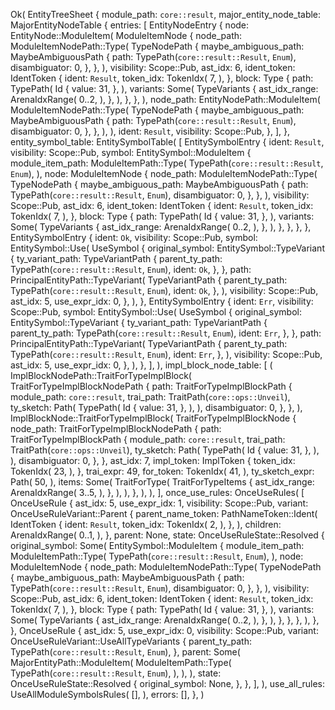 Ok(
    EntityTreeSheet {
        module_path: `core::result`,
        major_entity_node_table: MajorEntityNodeTable {
            entries: [
                EntityNodeEntry {
                    node: EntityNode::ModuleItem(
                        ModuleItemNode {
                            node_path: ModuleItemNodePath::Type(
                                TypeNodePath {
                                    maybe_ambiguous_path: MaybeAmbiguousPath {
                                        path: TypePath(`core::result::Result`, `Enum`),
                                        disambiguator: 0,
                                    },
                                },
                            ),
                            visibility: Scope::Pub,
                            ast_idx: 6,
                            ident_token: IdentToken {
                                ident: `Result`,
                                token_idx: TokenIdx(
                                    7,
                                ),
                            },
                            block: Type {
                                path: TypePath(
                                    Id {
                                        value: 31,
                                    },
                                ),
                                variants: Some(
                                    TypeVariants {
                                        ast_idx_range: ArenaIdxRange(
                                            0..2,
                                        ),
                                    },
                                ),
                            },
                        },
                    ),
                    node_path: EntityNodePath::ModuleItem(
                        ModuleItemNodePath::Type(
                            TypeNodePath {
                                maybe_ambiguous_path: MaybeAmbiguousPath {
                                    path: TypePath(`core::result::Result`, `Enum`),
                                    disambiguator: 0,
                                },
                            },
                        ),
                    ),
                    ident: `Result`,
                    visibility: Scope::Pub,
                },
            ],
        },
        entity_symbol_table: EntitySymbolTable(
            [
                EntitySymbolEntry {
                    ident: `Result`,
                    visibility: Scope::Pub,
                    symbol: EntitySymbol::ModuleItem {
                        module_item_path: ModuleItemPath::Type(
                            TypePath(`core::result::Result`, `Enum`),
                        ),
                        node: ModuleItemNode {
                            node_path: ModuleItemNodePath::Type(
                                TypeNodePath {
                                    maybe_ambiguous_path: MaybeAmbiguousPath {
                                        path: TypePath(`core::result::Result`, `Enum`),
                                        disambiguator: 0,
                                    },
                                },
                            ),
                            visibility: Scope::Pub,
                            ast_idx: 6,
                            ident_token: IdentToken {
                                ident: `Result`,
                                token_idx: TokenIdx(
                                    7,
                                ),
                            },
                            block: Type {
                                path: TypePath(
                                    Id {
                                        value: 31,
                                    },
                                ),
                                variants: Some(
                                    TypeVariants {
                                        ast_idx_range: ArenaIdxRange(
                                            0..2,
                                        ),
                                    },
                                ),
                            },
                        },
                    },
                },
                EntitySymbolEntry {
                    ident: `Ok`,
                    visibility: Scope::Pub,
                    symbol: EntitySymbol::Use(
                        UseSymbol {
                            original_symbol: EntitySymbol::TypeVariant {
                                ty_variant_path: TypeVariantPath {
                                    parent_ty_path: TypePath(`core::result::Result`, `Enum`),
                                    ident: `Ok`,
                                },
                            },
                            path: PrincipalEntityPath::TypeVariant(
                                TypeVariantPath {
                                    parent_ty_path: TypePath(`core::result::Result`, `Enum`),
                                    ident: `Ok`,
                                },
                            ),
                            visibility: Scope::Pub,
                            ast_idx: 5,
                            use_expr_idx: 0,
                        },
                    ),
                },
                EntitySymbolEntry {
                    ident: `Err`,
                    visibility: Scope::Pub,
                    symbol: EntitySymbol::Use(
                        UseSymbol {
                            original_symbol: EntitySymbol::TypeVariant {
                                ty_variant_path: TypeVariantPath {
                                    parent_ty_path: TypePath(`core::result::Result`, `Enum`),
                                    ident: `Err`,
                                },
                            },
                            path: PrincipalEntityPath::TypeVariant(
                                TypeVariantPath {
                                    parent_ty_path: TypePath(`core::result::Result`, `Enum`),
                                    ident: `Err`,
                                },
                            ),
                            visibility: Scope::Pub,
                            ast_idx: 5,
                            use_expr_idx: 0,
                        },
                    ),
                },
            ],
        ),
        impl_block_node_table: [
            (
                ImplBlockNodePath::TraitForTypeImplBlock(
                    TraitForTypeImplBlockNodePath {
                        path: TraitForTypeImplBlockPath {
                            module_path: `core::result`,
                            trai_path: TraitPath(`core::ops::Unveil`),
                            ty_sketch: Path(
                                TypePath(
                                    Id {
                                        value: 31,
                                    },
                                ),
                            ),
                            disambiguator: 0,
                        },
                    },
                ),
                ImplBlockNode::TraitForTypeImplBlock(
                    TraitForTypeImplBlockNode {
                        node_path: TraitForTypeImplBlockNodePath {
                            path: TraitForTypeImplBlockPath {
                                module_path: `core::result`,
                                trai_path: TraitPath(`core::ops::Unveil`),
                                ty_sketch: Path(
                                    TypePath(
                                        Id {
                                            value: 31,
                                        },
                                    ),
                                ),
                                disambiguator: 0,
                            },
                        },
                        ast_idx: 7,
                        impl_token: ImplToken {
                            token_idx: TokenIdx(
                                23,
                            ),
                        },
                        trai_expr: 49,
                        for_token: TokenIdx(
                            41,
                        ),
                        ty_sketch_expr: Path(
                            50,
                        ),
                        items: Some(
                            TraitForType(
                                TraitForTypeItems {
                                    ast_idx_range: ArenaIdxRange(
                                        3..5,
                                    ),
                                },
                            ),
                        ),
                    },
                ),
            ),
        ],
        once_use_rules: OnceUseRules(
            [
                OnceUseRule {
                    ast_idx: 5,
                    use_expr_idx: 1,
                    visibility: Scope::Pub,
                    variant: OnceUseRuleVariant::Parent {
                        parent_name_token: PathNameToken::Ident(
                            IdentToken {
                                ident: `Result`,
                                token_idx: TokenIdx(
                                    2,
                                ),
                            },
                        ),
                        children: ArenaIdxRange(
                            0..1,
                        ),
                    },
                    parent: None,
                    state: OnceUseRuleState::Resolved {
                        original_symbol: Some(
                            EntitySymbol::ModuleItem {
                                module_item_path: ModuleItemPath::Type(
                                    TypePath(`core::result::Result`, `Enum`),
                                ),
                                node: ModuleItemNode {
                                    node_path: ModuleItemNodePath::Type(
                                        TypeNodePath {
                                            maybe_ambiguous_path: MaybeAmbiguousPath {
                                                path: TypePath(`core::result::Result`, `Enum`),
                                                disambiguator: 0,
                                            },
                                        },
                                    ),
                                    visibility: Scope::Pub,
                                    ast_idx: 6,
                                    ident_token: IdentToken {
                                        ident: `Result`,
                                        token_idx: TokenIdx(
                                            7,
                                        ),
                                    },
                                    block: Type {
                                        path: TypePath(
                                            Id {
                                                value: 31,
                                            },
                                        ),
                                        variants: Some(
                                            TypeVariants {
                                                ast_idx_range: ArenaIdxRange(
                                                    0..2,
                                                ),
                                            },
                                        ),
                                    },
                                },
                            },
                        ),
                    },
                },
                OnceUseRule {
                    ast_idx: 5,
                    use_expr_idx: 0,
                    visibility: Scope::Pub,
                    variant: OnceUseRuleVariant::UseAllTypeVariants {
                        parent_ty_path: TypePath(`core::result::Result`, `Enum`),
                    },
                    parent: Some(
                        MajorEntityPath::ModuleItem(
                            ModuleItemPath::Type(
                                TypePath(`core::result::Result`, `Enum`),
                            ),
                        ),
                    ),
                    state: OnceUseRuleState::Resolved {
                        original_symbol: None,
                    },
                },
            ],
        ),
        use_all_rules: UseAllModuleSymbolsRules(
            [],
        ),
        errors: [],
    },
)
